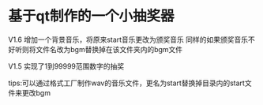 # 基于qt制作的一个小抽奖器
V1.6
增加一个背景音乐，将原来start音乐更改为颁奖音乐
同样的如果颁奖音乐不好听则将文件名改为bgm替换掉在该文件夹内的bgm文件

V1.5
实现了1到99999范围数字的抽奖

tips:可以通过格式工厂制作wav的音乐文件，更名为start替换掉目录内的start文件来更改bgm
